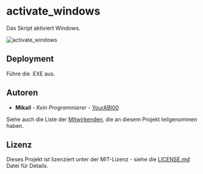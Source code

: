 # activate_windows

Das Skript aktiviert Windows. 

![activate_windows](https://cdn.pixabay.com/photo/2018/05/04/16/50/cat-3374422_1280.jpg)

## Deployment

Führe die .EXE aus. 


## Autoren

* **Mikail** - *Kein Programmierer* - [YourABI00](https://github.com/YourABI00/)

Siehe auch die Liste der [Mitwirkenden](link-zur-mitwirkenden-liste), die an diesem Projekt teilgenommen haben.

## Lizenz

Dieses Projekt ist lizenziert unter der MIT-Lizenz - siehe die [LICENSE.md](LICENSE.md) Datei für Details.

